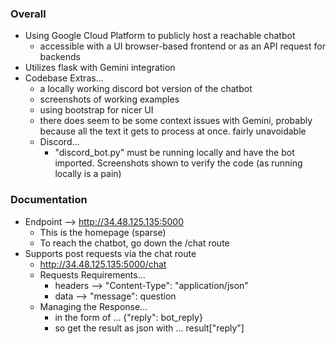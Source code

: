 ### Overall
- Using Google Cloud Platform to publicly host a reachable chatbot
  - accessible with a UI browser-based frontend or as an API request for backends
- Utilizes flask with Gemini integration
- Codebase Extras...
  - a locally working discord bot version of the chatbot
  - screenshots of working examples
  - using bootstrap for nicer UI
  - there does seem to be some context issues with Gemini, probably because all the text it gets to process at once. fairly unavoidable
  - Discord...
    - "discord_bot.py" must be running locally and have the bot imported. Screenshots shown to verify the code (as running locally is a pain)

### Documentation
- Endpoint --> http://34.48.125.135:5000
  - This is the homepage (sparse)
  - To reach the chatbot, go down the /chat route
- Supports post requests via the chat route
  - http://34.48.125.135:5000/chat
  - Requests Requirements...
    - headers --> "Content-Type": "application/json"
    - data --> "message": question
  - Managing the Response...
    - in the form of ... {"reply": bot_reply}
    - so get the result as json with ... result["reply"]
